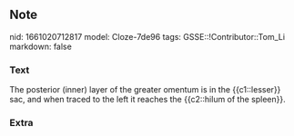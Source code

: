 ## Note
nid: 1661020712817
model: Cloze-7de96
tags: GSSE::!Contributor::Tom_Li
markdown: false

### Text
<div>
  The posterior (inner) layer of the greater omentum is in the
  {{c1::lesser}} sac, and when traced to the left it reaches the
  {{c2::hilum of the spleen}}.
</div>

### Extra

